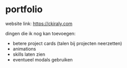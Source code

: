 # portfolio


website link: https://ckiraly.com

dingen die ik nog kan toevoegen:
- betere project cards (talen bij projecten neerzetten)
- animations
- skills laten zien
- eventueel modals gebruiken

